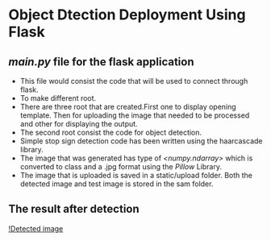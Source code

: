 # Object Dtection Deployment Using Flask

## *main.py* file for the flask application
- This file would consist the code that will be used to connect through flask.
- To make different root. 
- There are three root that are created.First one to display opening template. Then for uploading the image that needed to be processed and other for displaying the output.
- The second root consist the code for object detection. 
- Simple stop sign detection code has been written using the haarcascade library. 
- The image that was generated has type of *<numpy.ndarray>* which is converted to *<str>* class and a .jpg format using the *Pillow* Library. 
- The image that is uploaded is saved in a  static/upload folder. Both the detected image and test image is stored in the sam folder. 

## The result after detection

[!Detected image]()
